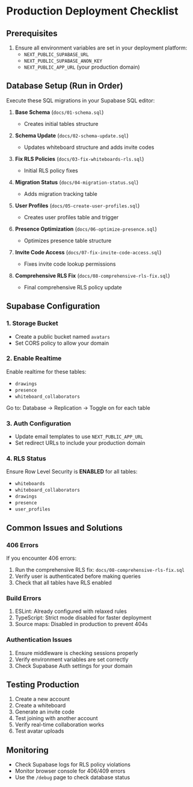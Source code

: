 # Production Deployment Checklist

## Prerequisites
1. Ensure all environment variables are set in your deployment platform:
   - `NEXT_PUBLIC_SUPABASE_URL`
   - `NEXT_PUBLIC_SUPABASE_ANON_KEY`
   - `NEXT_PUBLIC_APP_URL` (your production domain)

## Database Setup (Run in Order)
Execute these SQL migrations in your Supabase SQL editor:

1. **Base Schema** (`docs/01-schema.sql`)
   - Creates initial tables structure

2. **Schema Update** (`docs/02-schema-update.sql`)
   - Updates whiteboard structure and adds invite codes

3. **Fix RLS Policies** (`docs/03-fix-whiteboards-rls.sql`)
   - Initial RLS policy fixes

4. **Migration Status** (`docs/04-migration-status.sql`)
   - Adds migration tracking table

5. **User Profiles** (`docs/05-create-user-profiles.sql`)
   - Creates user profiles table and trigger

6. **Presence Optimization** (`docs/06-optimize-presence.sql`)
   - Optimizes presence table structure

7. **Invite Code Access** (`docs/07-fix-invite-code-access.sql`)
   - Fixes invite code lookup permissions

8. **Comprehensive RLS Fix** (`docs/08-comprehensive-rls-fix.sql`)
   - Final comprehensive RLS policy update

## Supabase Configuration

### 1. Storage Bucket
- Create a public bucket named `avatars`
- Set CORS policy to allow your domain

### 2. Enable Realtime
Enable realtime for these tables:
- `drawings`
- `presence`
- `whiteboard_collaborators`

Go to: Database → Replication → Toggle on for each table

### 3. Auth Configuration
- Update email templates to use `NEXT_PUBLIC_APP_URL`
- Set redirect URLs to include your production domain

### 4. RLS Status
Ensure Row Level Security is **ENABLED** for all tables:
- `whiteboards`
- `whiteboard_collaborators`
- `drawings`
- `presence`
- `user_profiles`

## Common Issues and Solutions

### 406 Errors
If you encounter 406 errors:
1. Run the comprehensive RLS fix: `docs/08-comprehensive-rls-fix.sql`
2. Verify user is authenticated before making queries
3. Check that all tables have RLS enabled

### Build Errors
1. ESLint: Already configured with relaxed rules
2. TypeScript: Strict mode disabled for faster deployment
3. Source maps: Disabled in production to prevent 404s

### Authentication Issues
1. Ensure middleware is checking sessions properly
2. Verify environment variables are set correctly
3. Check Supabase Auth settings for your domain

## Testing Production
1. Create a new account
2. Create a whiteboard
3. Generate an invite code
4. Test joining with another account
5. Verify real-time collaboration works
6. Test avatar uploads

## Monitoring
- Check Supabase logs for RLS policy violations
- Monitor browser console for 406/409 errors
- Use the `/debug` page to check database status